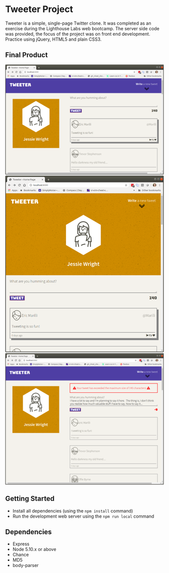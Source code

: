 # Tweeter Project

Tweeter is a simple, single-page Twitter clone. It was completed as an exercise during the Lighthouse Labs web bootcamp.  The server side code was provided, the focus of the project was on front end development.  Practice using jQuery, HTML5 and plain CSS3.


## Final Product
!["screenshot of wide layout"](https://github.com/jelywrig/tweeter/blob/master/public/images/wide%20screenshot.png)
!["screenshot of narrow layout"](https://github.com/jelywrig/tweeter/blob/master/public/images/narrow%20screenshot.png)
!["screenshot of error"](https://github.com/jelywrig/tweeter/blob/master/public/images/error%20screenshot.png)


## Getting Started

* Install all dependencies (using the `npm install` command)
* Run the development web server using the `npm run local` command

## Dependencies

- Express
- Node 5.10.x or above
- Chance
- MD5
- body-parser